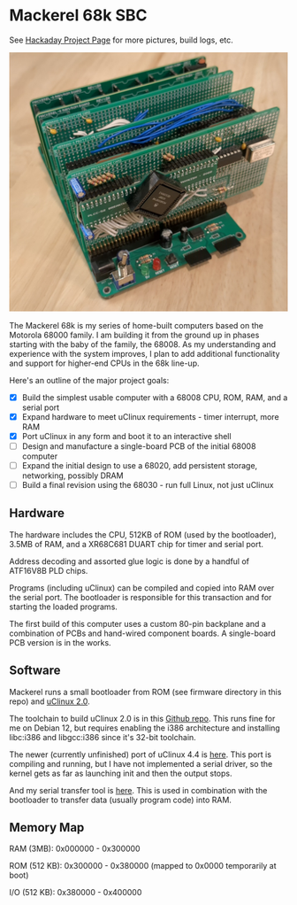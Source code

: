 # Mackerel 68k SBC

See [Hackaday Project Page](https://hackaday.io/project/183861-mackerel-68k-computer) for more pictures, build logs, etc.

![Mackerel-08 Rev 1](/media/images/mackerel-08-rev0.jpg)

The Mackerel 68k is my series of home-built computers based on the Motorola 68000 family. I am building it from the ground up in phases starting with the baby of the family, the 68008. As my understanding and experience with the system improves, I plan to add additional functionality and support for higher-end CPUs in the 68k line-up.

Here's an outline of the major project goals:

- [x] Build the simplest usable computer with a 68008 CPU, ROM, RAM, and a serial port
- [x] Expand hardware to meet uClinux requirements - timer interrupt, more RAM
- [x] Port uClinux in any form and boot it to an interactive shell
- [ ] Design and manufacture a single-board PCB of the initial 68008 computer
- [ ] Expand the initial design to use a 68020, add persistent storage, networking, possibly DRAM
- [ ] Build a final revision using the 68030 - run full Linux, not just uClinux

## Hardware

The hardware includes the CPU, 512KB of ROM (used by the bootloader), 3.5MB of RAM, and a XR68C681 DUART chip for timer and serial port.

Address decoding and assorted glue logic is done by a handful of ATF16V8B PLD chips.

Programs (including uClinux) can be compiled and copied into RAM over the serial port. The bootloader is responsible for this transaction and for starting the loaded programs.

The first build of this computer uses a custom 80-pin backplane and a combination of PCBs and hand-wired component boards. A single-board PCB version is in the works.

## Software

Mackerel runs a small bootloader from ROM (see firmware directory in this repo) and [uClinux 2.0](https://github.com/crmaykish/mackerel-uclinux-20040218).

The toolchain to build uClinux 2.0 is in this [Github repo](https://github.com/crmaykish/mackerel-m68k-elf-tools-2003). This runs fine for me on Debian 12, but requires enabling the i386 architecture and installing libc:i386 and libgcc:i386 since it's 32-bit toolchain.

The newer (currently unfinished) port of uClinux 4.4 is [here](https://github.com/crmaykish/mackerel-uclinux-20160919). This port is compiling and running, but I have not implemented a serial driver, so the kernel gets as far as launching init and then the output stops.

And my serial transfer tool is [here](https://github.com/crmaykish/ctt). This is used in combination with the bootloader to transfer data (usually program code) into RAM.

## Memory Map

RAM (3MB): 0x000000 - 0x300000

ROM (512 KB): 0x300000 - 0x380000 (mapped to 0x0000 temporarily at boot)

I/O (512 KB): 0x380000 - 0x400000
